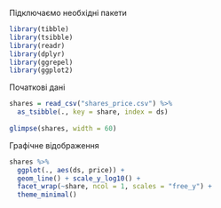 Підключаємо необхідні пакети
```r
library(tibble)
library(tsibble)
library(readr)
library(dplyr)
library(ggrepel)
library(ggplot2)
```

Початкові дані
```r
shares = read_csv("shares_price.csv") %>% 
  as_tsibble(., key = share, index = ds)
  
glimpse(shares, width = 60)
```

Графічне відображення
```r
shares %>% 
  ggplot(., aes(ds, price)) +
  geom_line() + scale_y_log10() +
  facet_wrap(~share, ncol = 1, scales = "free_y") +
  theme_minimal()
```
